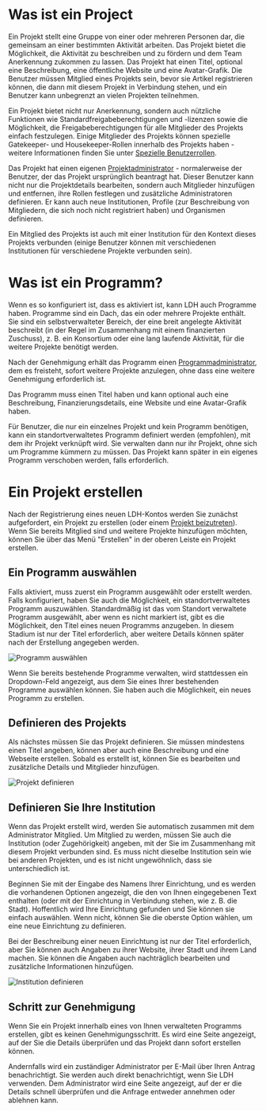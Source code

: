 # Was ist ein Project

Ein Projekt stellt eine Gruppe von einer oder mehreren Personen dar, die gemeinsam an einer bestimmten Aktivität arbeiten. Das Projekt bietet die Möglichkeit, die Aktivität zu beschreiben und zu fördern und dem Team Anerkennung zukommen zu lassen. Das Projekt hat einen Titel, optional eine Beschreibung, eine öffentliche Website und eine Avatar-Grafik. Die Benutzer müssen Mitglied eines Projekts sein, bevor sie Artikel registrieren können, die dann mit diesem Projekt in Verbindung stehen, und ein Benutzer kann unbegrenzt an vielen Projekten teilnehmen.

Ein Projekt bietet nicht nur Anerkennung, sondern auch nützliche Funktionen wie Standardfreigabeberechtigungen und -lizenzen sowie die Möglichkeit, die Freigabeberechtigungen für alle Mitglieder des Projekts einfach festzulegen. Einige Mitglieder des Projekts können spezielle Gatekeeper- und Housekeeper-Rollen innerhalb des Projekts haben - weitere Informationen finden Sie unter [Spezielle Benutzerrollen](roles.md).

Das Projekt hat einen eigenen [Projektadministrator](roles.md#projektadministrator) - normalerweise der Benutzer, der das Projekt ursprünglich beantragt hat. Dieser Benutzer kann nicht nur die Projektdetails bearbeiten, sondern auch Mitglieder hinzufügen und entfernen, ihre Rollen festlegen und zusätzliche Administratoren definieren. Er kann auch neue Institutionen, Profile (zur Beschreibung von Mitgliedern, die sich noch nicht registriert haben) und Organismen definieren.

Ein Mitglied des Projekts ist auch mit einer Institution für den Kontext dieses Projekts verbunden (einige Benutzer können mit verschiedenen Institutionen für verschiedene Projekte verbunden sein).

# Was ist ein Programm?

Wenn es so konfiguriert ist, dass es aktiviert ist, kann LDH auch Programme haben. Programme sind ein Dach, das ein oder mehrere Projekte enthält. Sie sind ein selbstverwalteter Bereich, der eine breit angelegte Aktivität beschreibt (in der Regel im Zusammenhang mit einem finanzierten Zuschuss), z. B. ein Konsortium oder eine lang laufende Aktivität, für die weitere Projekte benötigt werden.

Nach der Genehmigung erhält das Programm einen [Programmadministrator](roles.md#programmadministrator), dem es freisteht, sofort weitere Projekte anzulegen, ohne dass eine weitere Genehmigung erforderlich ist.

Das Programm muss einen Titel haben und kann optional auch eine Beschreibung, Finanzierungsdetails, eine Website und eine Avatar-Grafik haben.

Für Benutzer, die nur ein einzelnes Projekt und kein Programm benötigen, kann ein standortverwaltetes Programm definiert werden (empfohlen), mit dem ihr Projekt verknüpft wird. Sie verwalten dann nur ihr Projekt, ohne sich um Programme kümmern zu müssen. Das Projekt kann später in ein eigenes Programm verschoben werden, falls erforderlich.

# Ein Projekt erstellen

Nach der Registrierung eines neuen LDH-Kontos werden Sie zunächst aufgefordert, ein Projekt zu erstellen (oder einem [Projekt beizutreten](joinProject.md)). Wenn Sie bereits Mitglied sind und weitere Projekte hinzufügen möchten, können Sie über das Menü "Erstellen" in der oberen Leiste ein Projekt erstellen.

## Ein Programm auswählen

Falls aktiviert, muss zuerst ein Programm ausgewählt oder erstellt werden. Falls konfiguriert, haben Sie auch die Möglichkeit, ein standortverwaltetes Programm auszuwählen. Standardmäßig ist das vom Standort verwaltete Programm ausgewählt, aber wenn es nicht markiert ist, gibt es die Möglichkeit, den Titel eines neuen Programms anzugeben. In diesem Stadium ist nur der Titel erforderlich, aber weitere Details können später nach der Erstellung angegeben werden.

![Programm auswählen](../images/UserGuide/)

Wenn Sie bereits bestehende Programme verwalten, wird stattdessen ein Dropdown-Feld angezeigt, aus dem Sie eines Ihrer bestehenden Programme auswählen können. Sie haben auch die Möglichkeit, ein neues Programm zu erstellen.

## Definieren des Projekts

Als nächstes müssen Sie das Projekt definieren. Sie müssen mindestens einen Titel angeben, können aber auch eine Beschreibung und eine Webseite erstellen. Sobald es erstellt ist, können Sie es bearbeiten und zusätzliche Details und Mitglieder hinzufügen.

![Projekt definieren](../images/UserGuide/)

## Definieren Sie Ihre Institution

Wenn das Projekt erstellt wird, werden Sie automatisch zusammen mit dem Administrator Mitglied. Um Mitglied zu werden, müssen Sie auch die Institution (oder Zugehörigkeit) angeben, mit der Sie im Zusammenhang mit diesem Projekt verbunden sind. Es muss nicht dieselbe Institution sein wie bei anderen Projekten, und es ist nicht ungewöhnlich, dass sie unterschiedlich ist.

Beginnen Sie mit der Eingabe des Namens Ihrer Einrichtung, und es werden die vorhandenen Optionen angezeigt, die den von Ihnen eingegebenen Text enthalten (oder mit der Einrichtung in Verbindung stehen, wie z. B. die Stadt). Hoffentlich wird Ihre Einrichtung gefunden und Sie können sie einfach auswählen. Wenn nicht, können Sie die oberste Option wählen, um eine neue Einrichtung zu definieren.

Bei der Beschreibung einer neuen Einrichtung ist nur der Titel erforderlich, aber Sie können auch Angaben zu ihrer Website, ihrer Stadt und ihrem Land machen. Sie können die Angaben auch nachträglich bearbeiten und zusätzliche Informationen hinzufügen.

![Institution definieren](../images/UserGuide/)

## Schritt zur Genehmigung

Wenn Sie ein Projekt innerhalb eines von Ihnen verwalteten Programms erstellen, gibt es keinen Genehmigungsschritt. Es wird eine Seite angezeigt, auf der Sie die Details überprüfen und das Projekt dann sofort erstellen können.

Andernfalls wird ein zuständiger Administrator per E-Mail über Ihren Antrag benachrichtigt. Sie werden auch direkt benachrichtigt, wenn Sie LDH verwenden. Dem Administrator wird eine Seite angezeigt, auf der er die Details schnell überprüfen und die Anfrage entweder annehmen oder ablehnen kann.